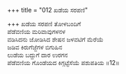 +++
title = "012 ಖಡೆಯ ಸರಪಣಿ"

+++
ಖಡೆಯ ಸರಪಣಿ ತೋಳಬಂದಿಗೆ  
ಪೆಡೆವಣಿಯ ಮರಿವಾವುಗಳನಳ  
ವಡಿಸಿದನು ಜೋಡಿಸಿದ ಶೇಷನ ಜಳವಟಿಗೆ ಮೆರೆಯೆ  
ಜಡಿವ ಕಿರುಗೆಜ್ಜೆಗಳ ಬಿಗುಹಿನ  
ಲುಡೆಯ ಬದ್ದುಗೆ ದಾರ ಉರಗನ  
ಪೆಡೆವಣಿಯ ಗೊಂಡೆಯದ ಕಿಗ್ಗಟ್ಟೆಸೆಯೆ ಪಶುಪತಿಯ      ॥12॥